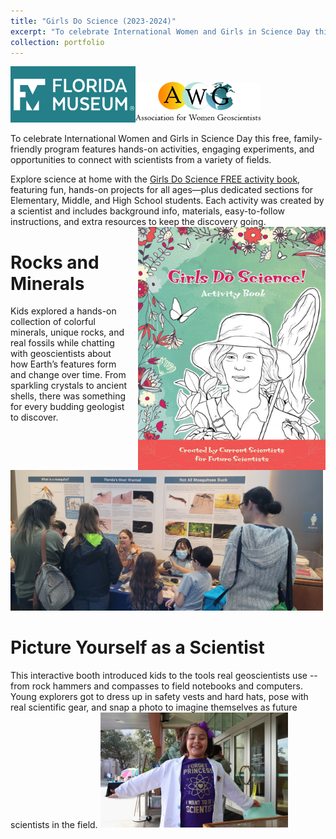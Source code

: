 ```yaml
---
title: "Girls Do Science (2023-2024)"
excerpt: "To celebrate International Women and Girls in Science Day this free, family-friendly program features hands-on activities, engaging experiments, and opportunities to connect with scientists from a variety of fields.<br/><img src='/images/girlsdoscience-1.jpg' width='500'>"
collection: portfolio
---
```

<img src='/images/FLmuseum.png' width='200'><img src='/images/awg.png' width='200'>


To celebrate International Women and Girls in Science Day this free, family-friendly program features hands-on activities, engaging experiments, and opportunities to connect with scientists from a variety of fields. 

Explore science at home with the [Girls Do Science FREE activity book](https://www.floridamuseum.ufl.edu/wp-content/uploads/sites/36/2021/01/2020-NEA-BigRead-Girls-Do-Science-Activity-Book-lowres.pdf), featuring fun, hands-on projects for all ages—plus dedicated sections for Elementary, Middle, and High School students. Each activity was created by a scientist and includes background info, materials, easy-to-follow instructions, and extra resources to keep the discovery going.
<img src='/images/girlsdoscience-online.jpg' width='300' style="float: right; margin-left: 15px;">

Rocks and Minerals
======
Kids explored a hands-on collection of colorful minerals, unique rocks, and real fossils while chatting with geoscientists about how Earth’s features form and change over time. From sparkling crystals to ancient shells, there was something for every budding geologist to discover.

<img src='/images/girlsdoscience-2.jpg' width='500'>

Picture Yourself as a Scientist
======
This interactive booth introduced kids to the tools real geoscientists use -- from rock hammers and compasses to field notebooks and computers. Young explorers got to dress up in safety vests and hard hats, pose with real scientific gear, and snap a photo to imagine themselves as future scientists in the field.
<img src='/images/girlsdoscience-3.jpg' width='300' alt='Photo by Kimberly Blum (WUFT/NPR/PBS)'>


